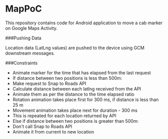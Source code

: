 # MapPoC

This repository contains code for Android application to move a cab marker on Google Maps Activity.

###Pushing Data

Location data (LatLng values) are pushed to the device using GCM downstream messages.

###Constraints
- Animate marker for the time that has elapsed from the last request
- If distance between two positions is less than 500m:
 -  Make request to Snap to Roads API
  - Calculate distance between each latlng received from the API
  - Animate them as per the distance to the time elapsed ratio
  - Rotation animation takes place first for 300 ms, if distance is less than 25 m
  - Movement animation takes place next for duration - 300 ms
  - This is repeated for each location returned by API
- Else if distance between two positions is greater than 500m:
 - Don't call Snap to Roads API
 - Animate it from current to new location
 
